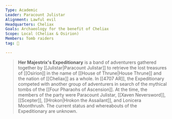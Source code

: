 ```yaml
---
Type: Academic
Leader: Paracount Julistar
Alignment: Lawful evil
Headquarters: Cheliax
Goals: Archaeology for the benefit of Cheliax
Scope: Local (Cheliax & Osirion)
Members: Tomb raiders
tag: 👥

---
```


> **Her Majestrix's Expeditionary** is a band of adventurers gathered together by [[Julistar|Paracount Julistar]] to retrieve the lost treasures of [[Osirion]] in the name of [[House of Thrune|House Thrune]] and the nation of [[Cheliax]] as a whole. In [[4707 AR]], the Expeditionary competed with another group of adventurers in search of the mythical tombs of the [[Four Pharaohs of Ascension]]. At the time, the members of the party were Paracount Julistar, [[Xaven Neversword]], [[Scepter]], [[Hrokon|Hrokon the Assailant]], and Lonicera Moonthrush. The current status and whereabouts of the Expeditionary are unknown.








